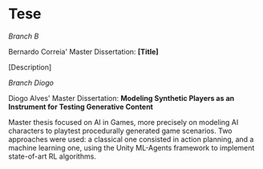 # Tese
*Branch B*

Bernardo Correia' Master Dissertation: **[Title]** 

[Description]


*Branch Diogo*

Diogo Alves' Master Dissertation: **Modeling Synthetic Players as an Instrument for Testing Generative Content**

Master thesis focused on AI in Games, more precisely on modeling AI 
characters to playtest procedurally generated game scenarios. Two approaches 
were used: a classical one consisted in action planning, and a machine learning one, 
using the Unity ML-Agents framework to implement state-of-art RL algorithms. 
